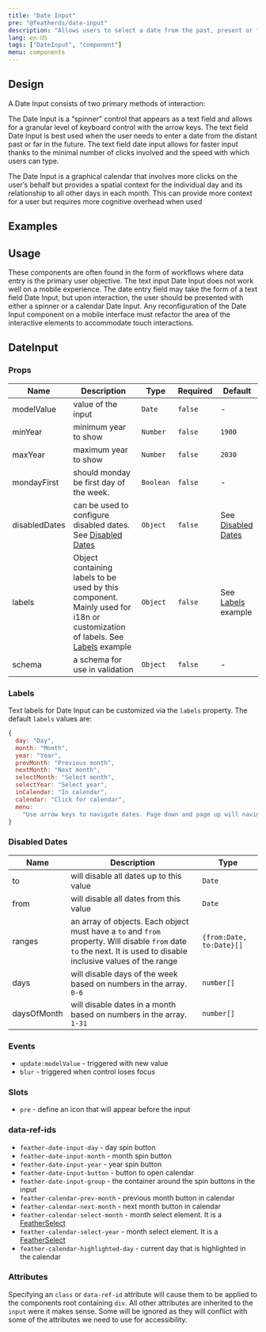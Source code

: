 ```yaml
---
title: "Date Input"
pre: "@featherds/date-input"
description: "Allows users to select a date from the past, present or future."
lang: en-US
tags: ["DateInput", "component"]
menu: components
---
```


## Design

A Date Input consists of two primary methods of interaction:

The Date Input is a “spinner” control that appears as a text field and allows for a granular level of keyboard control with the arrow keys. The text field Date Input is best used when the user needs to enter a date from the distant past or far in the future. The text field date input allows for faster input thanks to the minimal number of clicks involved and the speed with which users can type.

The Date Input is a graphical calendar that involves more clicks on the user’s behalf but provides a spatial context for the individual day and its relationship to all other days in each month. This can provide more context for a user but requires more cognitive overhead when used

## Examples

<DateInput-Examples />

## Usage

These components are often found in the form of workflows where data entry is the primary user objective. The text input Date Input does not work well on a mobile experience. The date entry field may take the form of a text field Date Input, but upon interaction, the user should be presented with either a spinner or a calendar Date Input. Any reconfiguration of the Date Input component on a mobile interface must refactor the area of the interactive elements to accommodate touch interactions.

## DateInput

### Props

| Name          | Description                                                                                                                           | Type      | Required | Default                               |
| ------------- | ------------------------------------------------------------------------------------------------------------------------------------- | --------- | -------- | ------------------------------------- |
| modelValue    | value of the input                                                                                                                    | `Date`    | `false`  | -                                     |
| minYear       | minimum year to show                                                                                                                  | `Number`  | `false`  | `1900`                                |
| maxYear       | maximum year to show                                                                                                                  | `Number`  | `false`  | `2030`                                |
| mondayFirst   | should monday be first day of the week.                                                                                               | `Boolean` | `false`  | -                                     |
| disabledDates | can be used to configure disabled dates. See [Disabled Dates](#disabled-dates)                                                        | `Object`  | `false`  | See [Disabled Dates](#disabled-dates) |
| labels        | Object containing labels to be used by this component. Mainly used for i18n or customization of labels. See [Labels](#labels) example | `Object`  | `false`  | See [Labels](#labels) example         |
| schema        | a schema for use in validation                                                                                                        | `Object`  | `false`  | -                                     |

### Labels

Text labels for Date Input can be customized via the `labels` property. The default `labels` values are:

```js
{
  day: "Day",
  month: "Month",
  year: "Year",
  prevMonth: "Previous month",
  nextMonth: "Next month",
  selectMonth: "Select month",
  selectYear: "Select year",
  inCalendar: "In calendar",
  calendar: "Click for calendar",
  menu:
    "Use arrow keys to navigate dates. Page down and page up will navigate by month. Shift page down and shift page up will navigate by year. Press escape to exit the calendar."
}
```

### Disabled Dates

| Name        | Description                                                                                                                                                        | Type                     |
| ----------- | ------------------------------------------------------------------------------------------------------------------------------------------------------------------ | ------------------------ |
| to          | will disable all dates up to this value                                                                                                                            | `Date`                   |
| from        | will disable all dates from this value                                                                                                                             | `Date`                   |
| ranges      | an array of objects. Each object must have a `to` and `from` property. Will disable `from` date `to` the next. It is used to disable inclusive values of the range | `{from:Date, to:Date}[]` |
| days        | will disable days of the week based on numbers in the array. `0-6`                                                                                                 | `number[]`               |
| daysOfMonth | will disable dates in a month based on numbers in the array. `1-31`                                                                                                | `number[]`               |

### Events

- `update:modelValue` - triggered with new value
- `blur` - triggered when control loses focus

### Slots

- `pre` - define an icon that will appear before the input

### data-ref-ids

- `feather-date-input-day` - day spin button
- `feather-date-input-month` - month spin button
- `feather-date-input-year` - year spin button
- `feather-date-input-button` - button to open calendar
- `feather-date-input-group` - the container around the spin buttons in the input
- `feather-calendar-prev-month` - previous month button in calendar
- `feather-calendar-next-month` - next month button in calendar
- `feather-calendar-select-month` - month select element. It is a [FeatherSelect](/Components/Select/)
- `feather-calendar-select-year` - month select element. It is a [FeatherSelect](/Components/Select/)
- `feather-calendar-highlighted-day` - current day that is highlighted in the calendar

### Attributes

Specifying an `class` or `data-ref-id` attribute will cause them to be applied to the components root containing `div`. All other attributes are inherited to the `input` were it makes sense. Some will be ignored as they will conflict with some of the attributes we need to use for accessibility.
